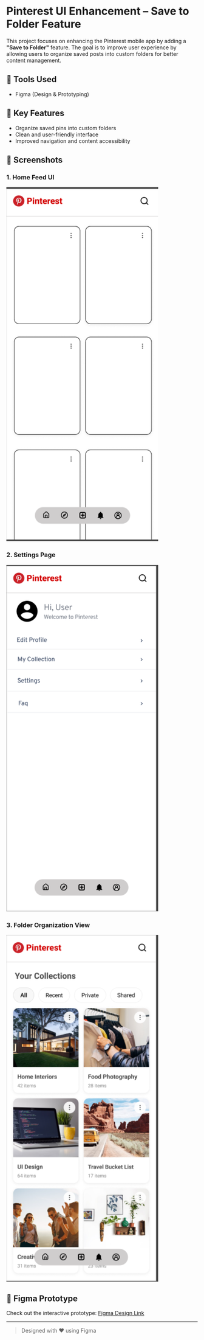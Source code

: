 # Pinterest UI Enhancement – Save to Folder Feature

This project focuses on enhancing the Pinterest mobile app by adding a **"Save to Folder"** feature. The goal is to improve user experience by allowing users to organize saved posts into custom folders for better content management.

## 🔧 Tools Used
- Figma (Design & Prototyping)

## 🚀 Key Features
- Organize saved pins into custom folders
- Clean and user-friendly interface
- Improved navigation and content accessibility

## 📸 Screenshots

### 1. Home Feed UI
<img src="images/Home_pg.png" alt="Home Feed" width="400"/>

### 2. Settings Page
<img src="images/settings_pg.png" alt="Settings Page" width="400"/>

### 3. Folder Organization View
<img src="images/collection_pg.png" alt="Folder View" width="400"/>

## 📁 Figma Prototype
Check out the interactive prototype: [Figma Design Link](https://www.figma.com/design/qVPkzIMJ44AtUFNmuHGKsw/Pinterest-Menu?node-id=0-1&p=f&t=KBdBwdmv1YVagZ5A-0)

---

> Designed with ❤️ using Figma
